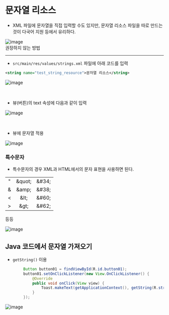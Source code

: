 # 문자열 리소스

+ XML 파일에 문자열을 직접 입력할 수도 있지만, 문자열 리소스 파일을 따로 만드는 것이 다국어 지원 등에서 유리하다.

![image](https://user-images.githubusercontent.com/95271528/154082948-dd3ec9ae-9d23-4467-8da2-03c4bfb2a9a6.png)
<br>권장하지 않는 방법

---

+ `src/main/res/values/strings.xml` 파일에 아래 코드를 입력

```xml
<string name="test_string_resource">문자열 리소스</string>
```

![image](https://user-images.githubusercontent.com/95271528/154084368-a5997d86-0b43-4fd0-9f5d-b2313dea4e1a.png)

<br>

+ 뷰(버튼)의 text 속성에 다음과 같이 입력

![image](https://user-images.githubusercontent.com/95271528/154084722-841a0df8-31c1-4147-849f-3f2d9ae2be55.png)

<br>

+ 뷰에 문자열 적용

![image](https://user-images.githubusercontent.com/95271528/154085796-8fa1d184-467a-4449-9ba4-55edf88c9c03.png)

### 특수문자

+ 특수문자의 경우 XML과 HTML에서의 문자 표현을 사용하면 된다.

| | | |
| :---: | :---: | :---: |
| " | &amp;quot; | &amp;#34; |
| & | &amp;amp; | &amp;#38; |
| < | &amp;lt; | &amp;#60; |
| > | &amp;gt; | &amp;#62; |

등등

![image](https://user-images.githubusercontent.com/95271528/154294325-6addb786-675d-40ba-b471-ed2f506bbe20.png)

## Java 코드에서 문자열 가져오기

+ `getString()` 이용

```java
        Button button01 = findViewById(R.id.button01);
        button01.setOnClickListener(new View.OnClickListener() {
            @Override
            public void onClick(View view) {
                Toast.makeText(getApplicationContext(), getString(R.string.test_get_string), Toast.LENGTH_SHORT).show();
            }
        });
```

![image](https://user-images.githubusercontent.com/95271528/154099834-0e8ea448-799f-4edd-a5f2-997078494a93.png)

